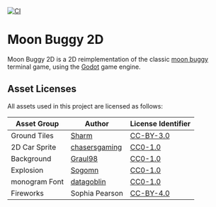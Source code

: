 [![CI](https://github.com/codergal89/moon-buggy-2d/workflows/CI/badge.svg)](https://github.com/codergal89/moon-buggy-2d/actions?query=workflow%3ACI)

# Moon Buggy 2D

Moon Buggy 2D is a 2D reimplementation of the classic [moon buggy](https://www.seehuhn.de/pages/moon-buggy) terminal game, using the [Godot](https://godotengine.org) game engine.

## Asset Licenses

All assets used in this project are licensed as follows:

| Asset Group   | Author                                                       | License Identifier                                    |
|---------------|--------------------------------------------------------------|-------------------------------------------------------|
| Ground Tiles  | [Sharm](https://opengameart.org/users/sharm)                 | [CC-BY-3.0](https://spdx.org/licenses/CC-BY-3.0.html) |
| 2D Car Sprite | [chasersgaming](https://opengameart.org/users/chasersgaming) | [CC0-1.0](https://spdx.org/licenses/CC0-1.0.html)     |
| Background    | [Graul98](https://opengameart.org/users/graul98)             | [CC0-1.0](https://spdx.org/licenses/CC0-1.0.html)     |
| Explosion     | [Sogomn](https://opengameart.org/users/sogomn)               | [CC0-1.0](https://spdx.org/licenses/CC0-1.0.html)     |
| monogram Font | [datagoblin](https://datagoblin.itch.io/)                    | [CC0-1.0](https://spdx.org/licenses/CC0-1.0.html)     |
| Fireworks     | Sophia Pearson                                               | [CC-BY-4.0](https://spdx.org/licenses/CC-BY-4.0.html) |
